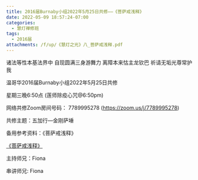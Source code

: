```yaml
---
title: 2016届Burnaby小组2022年5月25日共修——《菩萨戒浅释》
date: 2022-05-09 18:57:24-07:00
categories:
  - 慧灯禅修班
tags:
  - 2016届
attachments: /f/up/《慧灯之光》八_菩萨戒浅释.pdf
---
```

诸法等性本基法界中 自现圆满三身游舞力 离障本来怙主龙钦巴 祈请无垢光尊常护我

温哥华2016届Burnaby小组2022年5月25日共修

星期三晚6:50点 (莲师除疫心咒@6:50pm)

网络共修Zoom房间号码： 7789995278 (<https://zoom.us/j/7789995278>)

共修主题：五加行—金刚萨埵

备用参考资料：《菩萨戒浅释》

[《菩萨戒浅释》](https://s3.ca-central-1.wasabisys.com/hddata/f.huidengchanxiu.net/hdv/f/up/《慧灯之光》八_菩萨戒浅释.pdf)

主持师兄：Fiona

串讲师兄: Fiona